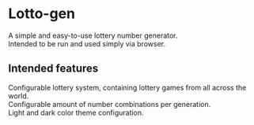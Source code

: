# Lotto-gen 
A simple and easy-to-use lottery number generator. \
Intended to be run and used simply via browser.


## Intended features
Configurable lottery system, containing lottery games from all across the world. \
Configurable amount of number combinations per generation. \
Light and dark color theme configuration.